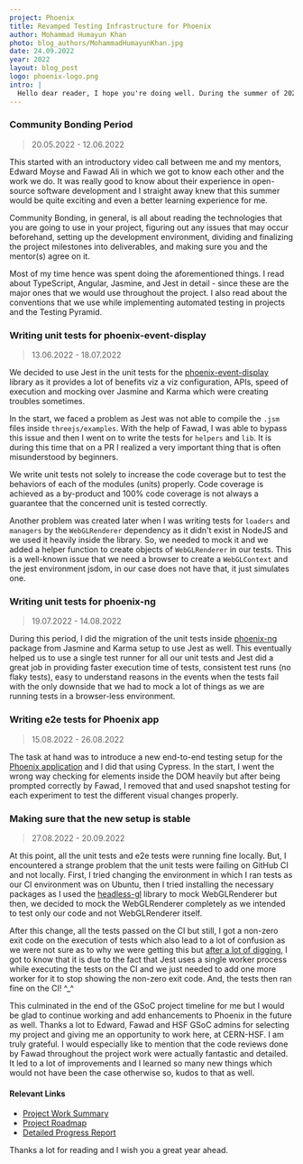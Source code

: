 ```yaml
---
project: Phoenix
title: Revamped Testing Infrastructure for Phoenix
author: Mohammad Humayun Khan
photo: blog_authors/MohammadHumayunKhan.jpg
date: 24.09.2022
year: 2022
layout: blog_post
logo: phoenix-logo.png
intro: |
  Hello dear reader, I hope you're doing well. During the summer of 2022, I worked on project Phoenix at CERN-HSF as a Google Summer of Code contributor. My project aimed to introduce a new testing infrastructure for Phoenix.
---
```


### Community Bonding Period

> 20.05.2022 - 12.06.2022

This started with an introductory video call between me and my mentors, Edward
Moyse and Fawad Ali in which we got to know each other and the work we do. It
was really good to know about their experience in open-source software
development and I straight away knew that this summer would be quite exciting
and even a better learning experience for me.

Community Bonding, in general, is all about reading the technologies that you
are going to use in your project, figuring out any issues that may occur
beforehand, setting up the development environment, dividing and finalizing the
project milestones into deliverables, and making sure you and the mentor(s)
agree on it.

Most of my time hence was spent doing the aforementioned things. I read about
TypeScript, Angular, Jasmine, and Jest in detail - since these are the major
ones that we would use throughout the project. I also read about the conventions
that we use while implementing automated testing in projects and the Testing
Pyramid.

### Writing unit tests for phoenix-event-display

> 13.06.2022 - 18.07.2022

We decided to use Jest in the unit tests for the
[phoenix-event-display](https://github.com/HSF/phoenix/blob/master/packages/phoenix-event-display/README.md)
library as it provides a lot of benefits viz a viz configuration, APIs, speed of
execution and mocking over Jasmine and Karma which were creating troubles
sometimes.

In the start, we faced a problem as Jest was not able to compile the `.jsm`
files inside `threejs/examples`. With the help of Fawad, I was able to bypass
this issue and then I went on to write the tests for `helpers` and `lib`. It is
during this time that on a PR I realized a very important thing that is often
misunderstood by beginners.

We write unit tests not solely to increase the code coverage but to test the
behaviors of each of the modules (units) properly. Code coverage is achieved as
a by-product and 100% code coverage is not always a guarantee that the concerned
unit is tested correctly.

Another problem was created later when I was writing tests for `loaders` and
`managers` by the `WebGLRenderer` dependency as it didn't exist in NodeJS and we
used it heavily inside the library. So, we needed to mock it and we added a
helper function to create objects of `WebGLRenderer` in our tests. This is a
well-known issue that we need a browser to create a `WebGLContext` and the jest
environment jsdom, in our case does not have that, it just simulates one.

### Writing unit tests for phoenix-ng

> 19.07.2022 - 14.08.2022

During this period, I did the migration of the unit tests inside
[phoenix-ng](https://github.com/HSF/phoenix/blob/master/packages/phoenix-ng/README.md)
package from Jasmine and Karma setup to use Jest as well. This eventually helped
us to use a single test runner for all our unit tests and Jest did a great job
in providing faster execution time of tests, consistent test runs (no flaky
tests), easy to understand reasons in the events when the tests fail with the
only downside that we had to mock a lot of things as we are running tests in a
browser-less environment.

### Writing e2e tests for Phoenix app

> 15.08.2022 - 26.08.2022

The task at hand was to introduce a new end-to-end testing setup for the
[Phoenix application](https://hepsoftwarefoundation.org/phoenix/#/) and I did
that using Cypress. In the start, I went the wrong way checking for elements
inside the DOM heavily but after being prompted correctly by Fawad, I removed
that and used snapshot testing for each experiment to test the different visual
changes properly.

### Making sure that the new setup is stable

> 27.08.2022 - 20.09.2022

At this point, all the unit tests and e2e tests were running fine locally. But,
I encountered a strange problem that the unit tests were failing on GitHub CI
and not locally. First, I tried changing the environment in which I ran tests as
our CI environment was on Ubuntu, then I tried installing the necessary packages
as I used the [headless-gl](https://github.com/stackgl/headless-gl) library to
mock WebGLRenderer but then, we decided to mock the WebGLRenderer completely as
we intended to test only our code and not WebGLRenderer itself.

After this change, all the tests passed on the CI but still, I got a non-zero
exit code on the execution of tests which also lead to a lot of confusion as we
were not sure as to why we were getting this but
[after a lot of digging](https://github.com/HSF/phoenix/pull/492/#issuecomment-1249671624),
I got to know that it is due to the fact that Jest uses a single worker process
while executing the tests on the CI and we just needed to add one more worker
for it to stop showing the non-zero exit code. And, the tests then ran fine on
the CI! ^\_^

This culminated in the end of the GSoC project timeline for me but I would be
glad to continue working and add enhancements to Phoenix in the future as well.
Thanks a lot to Edward, Fawad and HSF GSoC admins for selecting my project and
giving me an opportunity to work here, at CERN-HSF. I am truly grateful. I would
especially like to mention that the code reviews done by Fawad throughout the
project work were actually fantastic and detailed. It led to a lot of
improvements and I learned so many new things which would not have been the case
otherwise so, kudos to that as well.

#### Relevant Links

- [Project Work Summary](https://github.com/DamianArado/GSoC-2022-Phoenix/blob/main/SUMMARY.md)
- [Project Roadmap](https://github.com/DamianArado/GSoC-2022-Phoenix/blob/main/ROADMAP.md)
- [Detailed Progress Report](https://github.com/DamianArado/GSoC-2022-Phoenix/blob/main/PROGRESS.md)

Thanks a lot for reading and I wish you a great year ahead.
